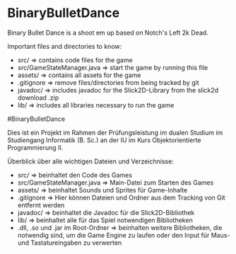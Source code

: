 # BinaryBulletDance
Binary Bullet Dance is a shoot em up based on Notch's Left 2k Dead.

Important files and directories to know:
- src/ => contains code files for the game
- src/GameStateManager.java => start the game by running this file
- assets/ => contains all assets for the game
- .gitignore => remove files/directories from being tracked by git
- javadoc/ => includes javadoc for the Slick2D-Library from the slick2d download .zip
- lib/ => includes all libraries necessary to run the game


#BinaryBulletDance

Dies ist ein Projekt im Rahmen der Prüfungsleistung im dualen Studium im Studiengang Informatik (B. Sc.) an der IU im Kurs Objektorientierte Programmierung II.

Überblick über alle wichtigen Dateien und Verzeichnisse:
- src/ => beinhaltet den Code des Games
- src/GameStateManager.java => Main-Datei zum Starten des Games
- assets/ => beinhaltet Sounds und Sprites für Game-Inhalte
- .gitignore => Hier können Dateien und Ordner aus dem Tracking von Git entfernt werden
- javadoc/ => beinhaltet die Javadoc für die Slick2D-Bibliothek
- lib/ => beinhaltet alle für das Spiel notwendigen Bibliotheken
- .dll, .so und .jar im Root-Ordner => beinhalten weitere Bibliotheken, die notwendig sind, um die Game Engine zu laufen oder den Input für Maus- und Tastatureingaben zu verwerten